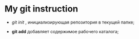 # My git instruction

* *git init* , инициализирующая репозитория в текущей папке;

* **git add** добавляет содержимое рабочего каталога;

